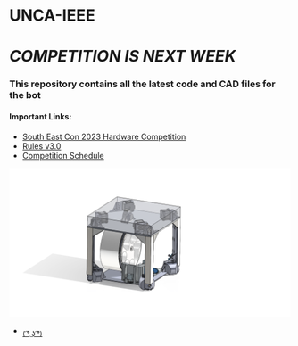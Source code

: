 # UNCA-IEEE
# ***COMPETITION IS NEXT WEEK***
### This repository contains all the latest code and CAD files for the bot
#### Important Links:
- [South East Con 2023 Hardware Competition](https://ieeesoutheastcon.org/)
- [Rules v3.0](https://ieeesoutheastcon.org/wp-content/uploads/sites/392/IEEE-SoutheastCon-2023-Hardware-Competition-Rules-v3.0.pdf)
- [Competition Schedule](https://ieeesoutheastcon.org/student-competitions/)


![alt text](https://github.com/CJA798/UNCA-IEEE/blob/6b5749a9fa49ae4645517e413514b0b264176719/CAD/MK5%20IEEE%20BOT.PNG?raw=true)

- <sub>[( ͡° ͜ʖ ͡°)](https://youtu.be/dQw4w9WgXcQ)</sub>

